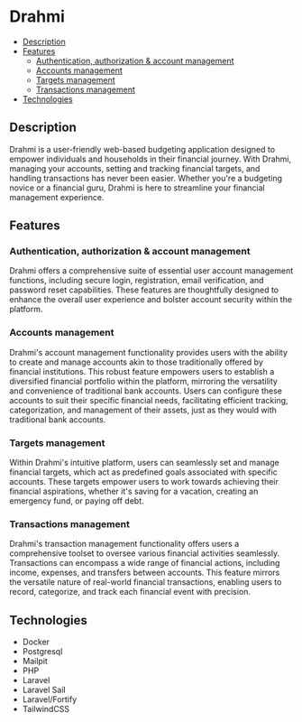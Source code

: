 # Drahmi <!-- omit in toc -->

- [Description](#description)
- [Features](#features)
  - [Authentication, authorization \& account management](#authentication-authorization--account-management)
  - [Accounts management](#accounts-management)
  - [Targets management](#targets-management)
  - [Transactions management](#transactions-management)
- [Technologies](#technologies)

## Description

Drahmi is a user-friendly web-based budgeting application designed to empower individuals and households in their financial journey. With Drahmi, managing your accounts, setting and tracking financial targets, and handling transactions has never been easier. Whether you're a budgeting novice or a financial guru, Drahmi is here to streamline your financial management experience.

## Features

### Authentication, authorization & account management

Drahmi offers a comprehensive suite of essential user account management functions, including secure login, registration, email verification, and password reset capabilities. These features are thoughtfully designed to enhance the overall user experience and bolster account security within the platform.

### Accounts management

Drahmi's account management functionality provides users with the ability to create and manage accounts akin to those traditionally offered by financial institutions. This robust feature empowers users to establish a diversified financial portfolio within the platform, mirroring the versatility and convenience of traditional bank accounts. Users can configure these accounts to suit their specific financial needs, facilitating efficient tracking, categorization, and management of their assets, just as they would with traditional bank accounts.

### Targets management

Within Drahmi's intuitive platform, users can seamlessly set and manage financial targets, which act as predefined goals associated with specific accounts. These targets empower users to work towards achieving their financial aspirations, whether it's saving for a vacation, creating an emergency fund, or paying off debt.

### Transactions management

Drahmi's transaction management functionality offers users a comprehensive toolset to oversee various financial activities seamlessly. Transactions can encompass a wide range of financial actions, including income, expenses, and transfers between accounts. This feature mirrors the versatile nature of real-world financial transactions, enabling users to record, categorize, and track each financial event with precision.

## Technologies

-   Docker
-   Postgresql
-   Mailpit
-   PHP
-   Laravel
-   Laravel Sail
-   Laravel/Fortify
-   TailwindCSS
